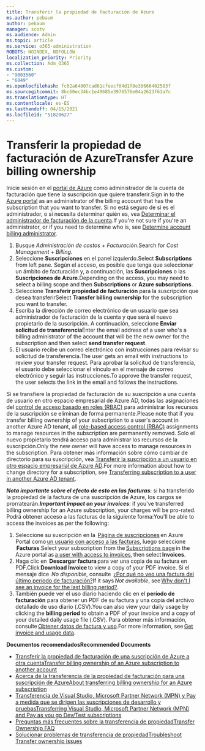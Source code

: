 ```yaml
---
title: Transferir la propiedad de facturación de Azure
ms.author: pebaum
author: pebaum
manager: scotv
ms.audience: Admin
ms.topic: article
ms.service: o365-administration
ROBOTS: NOINDEX, NOFOLLOW
localization_priority: Priority
ms.collection: Adm_O365
ms.custom:
- "9003560"
- "6849"
ms.openlocfilehash: fc02a64807cad61cfeecf04d1f8e38666402583f
ms.sourcegitcommit: 8bc60ec34bc1e40685e3976576e04a2623f63a7c
ms.translationtype: HT
ms.contentlocale: es-ES
ms.lasthandoff: 04/15/2021
ms.locfileid: "51820627"
---
```

# <a name="transfer-azure-billing-ownership"></a><span data-ttu-id="d9ee5-102">Transferir la propiedad de facturación de Azure</span><span class="sxs-lookup"><span data-stu-id="d9ee5-102">Transfer Azure billing ownership</span></span>

<span data-ttu-id="d9ee5-103">Inicie sesión en el [portal de Azure](https://portal.azure.com/) como administrador de la cuenta de facturación que tiene la suscripción que quiere transferir.</span><span class="sxs-lookup"><span data-stu-id="d9ee5-103">Sign in to the [Azure portal](https://portal.azure.com/) as an administrator of the billing account that has the subscription that you want to transfer.</span></span> <span data-ttu-id="d9ee5-104">Si no está seguro de si es el administrador, o si necesita determinar quién es, vea [Determinar el administrador de facturación de la cuenta](https://docs.microsoft.com/azure/cost-management-billing/understand/subscription-transfer#whoisaa).</span><span class="sxs-lookup"><span data-stu-id="d9ee5-104">If you're not sure if you're an administrator, or if you need to determine who is, see [Determine account billing administrator](https://docs.microsoft.com/azure/cost-management-billing/understand/subscription-transfer#whoisaa).</span></span>

1. <span data-ttu-id="d9ee5-105">Busque _Administración de costos + Facturación_.</span><span class="sxs-lookup"><span data-stu-id="d9ee5-105">Search for _Cost Management + Billing_.</span></span>
1. <span data-ttu-id="d9ee5-106">Seleccione **Suscripciones** en el panel izquierdo.</span><span class="sxs-lookup"><span data-stu-id="d9ee5-106">Select **Subscriptions** from left pane.</span></span> <span data-ttu-id="d9ee5-107">Según el acceso, es posible que tenga que seleccionar un ámbito de facturación y, a continuación, las **Suscripciones** o las **Suscripciones de Azure**.</span><span class="sxs-lookup"><span data-stu-id="d9ee5-107">Depending on the access, you may need to select a billing scope and then **Subscriptions** or **Azure subscriptions**.</span></span>
1. <span data-ttu-id="d9ee5-108">Seleccione **Transferir propiedad de facturación** para la suscripción que desea transferir</span><span class="sxs-lookup"><span data-stu-id="d9ee5-108">Select **Transfer billing ownership** for the subscription you want to transfer.</span></span>
1. <span data-ttu-id="d9ee5-109">Escriba la dirección de correo electrónico de un usuario que sea administrador de facturación de la cuenta y que será el nuevo propietario de la suscripción. A continuación, seleccione **Enviar solicitud de transferencia**</span><span class="sxs-lookup"><span data-stu-id="d9ee5-109">Enter the email address of a user who's a billing administrator of the account that will be the new owner for the subscription and then select **send transfer request**.</span></span>
1. <span data-ttu-id="d9ee5-110">El usuario recibe un correo electrónico con instrucciones para revisar su solicitud de transferencia.</span><span class="sxs-lookup"><span data-stu-id="d9ee5-110">The user gets an email with instructions to review your transfer request.</span></span> <span data-ttu-id="d9ee5-111">Para aprobar la solicitud de transferencia, el usuario debe seleccionar el vínculo en el mensaje de correo electrónico y seguir las instrucciones.</span><span class="sxs-lookup"><span data-stu-id="d9ee5-111">To approve the transfer request, the user selects the link in the email and follows the instructions.</span></span>

<span data-ttu-id="d9ee5-112">Si se transfiere la propiedad de facturación de su suscripción a una cuenta de usuario en otro espacio empresarial de Azure AD, todas las asignaciones del [control de acceso basado en roles (RBAC)](https://docs.microsoft.com/azure/role-based-access-control/overview?WT.mc_id=Portal-Microsoft_Azure_Support) para administrar los recursos de la suscripción se eliminan de forma permanente.</span><span class="sxs-lookup"><span data-stu-id="d9ee5-112">Please note that if you transfer billing ownership of your subscription to a user's account in another Azure AD tenant, all [role-based access control (RBAC)](https://docs.microsoft.com/azure/role-based-access-control/overview?WT.mc_id=Portal-Microsoft_Azure_Support) assignments to manage resources in the subscription are permanently removed.</span></span> <span data-ttu-id="d9ee5-113">Solo el nuevo propietario tendrá acceso para administrar los recursos de la suscripción.</span><span class="sxs-lookup"><span data-stu-id="d9ee5-113">Only the new owner will have access to manage resources in the subscription.</span></span> <span data-ttu-id="d9ee5-114">Para obtener más información sobre cómo cambiar de directorio para su suscripción, vea [Transferir la suscripción a un usuario en otro espacio empresarial de Azure AD](https://docs.microsoft.com/azure/active-directory/managed-identities-azure-resources/known-issues?WT.mc_id=Portal-Microsoft_Azure_Support).</span><span class="sxs-lookup"><span data-stu-id="d9ee5-114">For more information about how to change directory for a subscription, see [Transferring subscription to a user in another Azure AD tenant](https://docs.microsoft.com/azure/active-directory/managed-identities-azure-resources/known-issues?WT.mc_id=Portal-Microsoft_Azure_Support).</span></span>

<span data-ttu-id="d9ee5-115">_**Nota importante sobre el efecto de esto en las facturas**_: si ha transferido la propiedad de la factura de una suscripción de Azure, los cargos se prorratearán.</span><span class="sxs-lookup"><span data-stu-id="d9ee5-115">_**Important impact on your invoices**_: if you've transferred billing ownership for an Azure subscription, your charges will be pro-rated.</span></span> <span data-ttu-id="d9ee5-116">Podrá obtener acceso a las facturas de la siguiente forma:</span><span class="sxs-lookup"><span data-stu-id="d9ee5-116">You'll be able to access the invoices as per the following:</span></span>  

1. <span data-ttu-id="d9ee5-117">Seleccione su suscripción en la  [Página de suscripciones](https://portal.azure.com/#blade/Microsoft_Azure_Billing/SubscriptionsBlade) en Azure Portal como [un usuario con acceso a las facturas](https://docs.microsoft.com/azure/cost-management-billing/manage/manage-billing-access?WT.mc_id=Portal-Microsoft_Azure_Support), luego seleccione  **Facturas**.</span><span class="sxs-lookup"><span data-stu-id="d9ee5-117">Select your subscription from the [Subscriptions page](https://portal.azure.com/#blade/Microsoft_Azure_Billing/SubscriptionsBlade) in the Azure portal as [a user with access to invoices](https://docs.microsoft.com/azure/cost-management-billing/manage/manage-billing-access?WT.mc_id=Portal-Microsoft_Azure_Support), then select **Invoices**.</span></span>
1. <span data-ttu-id="d9ee5-118">Haga clic en  **Descargar factura** para ver una copia de su factura en PDF.</span><span class="sxs-lookup"><span data-stu-id="d9ee5-118">Click **Download Invoice** to view a copy of your PDF invoice.</span></span> <span data-ttu-id="d9ee5-119">Si el mensaje dice  _No disponible_, consulte  [¿Por qué no veo una factura del último período de facturación?](https://docs.microsoft.com/azure/cost-management-billing/manage/download-azure-invoice-daily-usage-date?WT.mc_id=Portal-Microsoft_Azure_Support#noinvoice)</span><span class="sxs-lookup"><span data-stu-id="d9ee5-119">If it says _Not available_, see [Why don't I see an invoice for the last billing period?](https://docs.microsoft.com/azure/cost-management-billing/manage/download-azure-invoice-daily-usage-date?WT.mc_id=Portal-Microsoft_Azure_Support#noinvoice).</span></span>
1. <span data-ttu-id="d9ee5-120">También puede ver el uso diario haciendo clic en el **período de facturación** para obtener un PDF de su factura y una copia del archivo detallado de uso diario (.CSV).</span><span class="sxs-lookup"><span data-stu-id="d9ee5-120">You can also view your daily usage by clicking the **billing period** to obtain a PDF of your invoice and a copy of your detailed daily usage file (.CSV).</span></span> <span data-ttu-id="d9ee5-121">Para obtener más información, consulte [Obtener datos de factura y uso](https://docs.microsoft.com/azure/cost-management-billing/manage/download-azure-invoice-daily-usage-date?WT.mc_id=Portal-Microsoft_Azure_Support).</span><span class="sxs-lookup"><span data-stu-id="d9ee5-121">For more information, see [Get invoice and usage data](https://docs.microsoft.com/azure/cost-management-billing/manage/download-azure-invoice-daily-usage-date?WT.mc_id=Portal-Microsoft_Azure_Support).</span></span>

<span data-ttu-id="d9ee5-122">**Documentos recomendados**</span><span class="sxs-lookup"><span data-stu-id="d9ee5-122">**Recommended Documents**</span></span>

- [<span data-ttu-id="d9ee5-123">Transferir la propiedad de facturación de una suscripción de Azure a otra cuenta</span><span class="sxs-lookup"><span data-stu-id="d9ee5-123">Transfer billing ownership of an Azure subscription to another account</span></span>](https://docs.microsoft.com/azure/cost-management-billing/manage/billing-subscription-transfer)
- [<span data-ttu-id="d9ee5-124">Acerca de la transferencia de la propiedad de facturación para una suscripción de Azure</span><span class="sxs-lookup"><span data-stu-id="d9ee5-124">About transferring billing ownership for an Azure subscription</span></span>](https://docs.microsoft.com//azure/cost-management-billing/understand/subscription-transfer)
- [<span data-ttu-id="d9ee5-125">Transferencia de Visual Studio, Microsoft Partner Network (MPN) y Pay a medida que se dirigen las suscripciones de desarrollo y pruebas</span><span class="sxs-lookup"><span data-stu-id="d9ee5-125">Transferring Visual Studio, Microsoft Partner Network (MPN) and Pay as you go Dev/Test subscriptions</span></span>](https://docs.microsoft.com/azure/billing/billing-subscription-transfer?WT.mc_id=Portal-Microsoft_Azure_Support#transferring-visual-studio-microsoft-partner-network-mpn-and-pay-as-you-go-devtest-subscriptions)
- [<span data-ttu-id="d9ee5-126">Preguntas más frecuentes sobre la transferencia de propiedad</span><span class="sxs-lookup"><span data-stu-id="d9ee5-126">Transfer Ownership FAQ</span></span>](https://docs.microsoft.com/azure/billing/billing-subscription-transfer?WT.mc_id=Portal-Microsoft_Azure_Support#frequently-asked-questions-faq-for-senders)
- [<span data-ttu-id="d9ee5-127">Solucionar problemas de transferencia de propiedad</span><span class="sxs-lookup"><span data-stu-id="d9ee5-127">Troubleshoot Transfer ownership issues</span></span>](https://docs.microsoft.com/azure/billing/billing-subscription-transfer?WT.mc_id=Portal-Microsoft_Azure_Support#troubleshooting)

